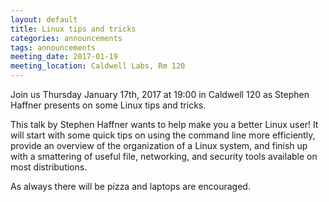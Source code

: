 ```yaml
---
layout: default
title: Linux tips and tricks
categories: announcements
tags: announcements
meeting_date: 2017-01-19
meeting_location: Caldwell Labs, Rm 120
---
```


Join us Thursday January 17th, 2017 at 19:00 in Caldwell 120 as Stephen Haffner presents on some Linux tips and tricks.

This talk by Stephen Haffner wants to help make you a better Linux user! It will start with some quick tips on using the command line more efficiently, provide an overview of the organization of a Linux system, and finish up with a smattering of useful file, networking, and security tools available on most distributions.

As always there will be pizza and laptops are encouraged.

<!-- generated by _helpers/newPost.rb -->
